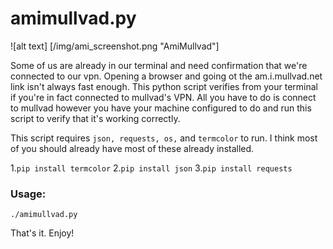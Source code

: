 # amimullvad.py
![alt text] [/img/ami_screenshot.png "AmiMullvad"]

Some of us are already in our terminal and need confirmation that we're connected to our vpn. Opening a browser and going ot the am.i.mullvad.net link isn't always fast enough. This python script verifies from your terminal if you're in fact connected to mullvad's VPN.
All you have to do is connect to mullvad however you have your machine configured to do and run this script to verify that it's working correctly.

This script requires `json, requests, os,` and `termcolor` to run. I think most of you should already have most of these already installed. 

1.`pip install termcolor`
2.`pip install json`
3.`pip install requests`

### Usage:

`./amimullvad.py`

That's it. Enjoy!
